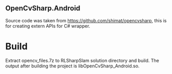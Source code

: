 ## OpenCvSharp.Android ##

Source code was taken from https://github.com/shimat/opencvsharp, this is for creating extern APIs for C# wrapper.

# Build #
Extract opencv_files.7z to RLSharpSlam solution directory and build. The output after building the project is libOpenCvSharp_Android.so.
